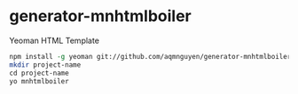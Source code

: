 # generator-mnhtmlboiler
Yeoman HTML Template

``` perl
npm install -g yeoman git://github.com/aqmnguyen/generator-mnhtmlboiler.git
mkdir project-name
cd project-name
yo mnhtmlboiler
```
